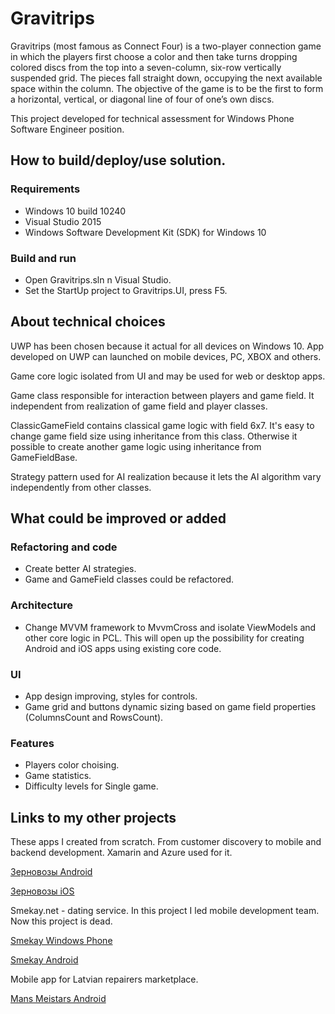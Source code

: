 # Gravitrips #

Gravitrips (most famous as Connect Four) is a two-player connection game in which the players first choose a color and then take turns dropping colored discs from the top into a seven-column, six-row vertically suspended grid. The pieces fall straight down, occupying the next available space within the column. The objective of the game is to be the first to form a horizontal, vertical, or diagonal line of four of one’s own discs. 

This project developed for technical assessment for Windows Phone Software Engineer position.  

## How to build/deploy/use solution. ## 
### Requirements ###
- Windows 10 build 10240
- Visual Studio 2015
- Windows Software Development Kit (SDK) for Windows 10 

### Build and run ###
- Open Gravitrips.sln n Visual Studio.
- Set the StartUp project to Gravitrips.UI, press F5.

## About technical choices ## 
UWP has been chosen because it actual for all devices on Windows 10. App developed on UWP can launched on mobile devices, PC, XBOX and others. 

Game core logic isolated from UI and may be used for web or desktop apps. 

Game class responsible for interaction between players and game field. It independent from realization of game field and player classes.

ClassicGameField contains classical game logic with field 6x7. It's easy to change game field size using inheritance from this class. Otherwise it possible to create another game logic using inheritance from GameFieldBase. 

Strategy pattern used for AI realization because it lets the AI algorithm vary independently from other classes.

## What could be improved or added ##

### Refactoring and code ###
- Create better AI strategies.
- Game and GameField classes could be refactored.  

### Architecture ###
- Change MVVM framework to MvvmCross and isolate ViewModels and other core logic in PCL. This will open up the possibility for creating Android and iOS apps using existing core code.

### UI ###
- App design improving, styles for controls. 
- Game grid and buttons dynamic sizing based on game field properties (ColumnsCount and RowsCount).

### Features ###
- Players color choising. 
- Game statistics.
- Difficulty levels for Single game.

## Links to my other projects ##

These apps I created from scratch. From customer discovery to mobile and backend development. Xamarin and Azure used for it. 

[Зерновозы Android](https://play.google.com/store/apps/details?id=porttranzit.nat.client)

[Зерновозы iOS](https://itunes.apple.com/ru/app/zernovozy/id1078602962?l=ru&ls=1&mt=8)


Smekay.net - dating service. In this project I led mobile development team. Now this project is dead. 

[Smekay Windows Phone](http://smekaynet.10appstore.net/win10apps.html) 

[Smekay Android](https://play.google.com/store/apps/details?id=com.smekay.android) 


Mobile app for Latvian repairers marketplace.

[Mans Meistars Android](https://play.google.com/store/apps/details?id=mans.meistars) 
